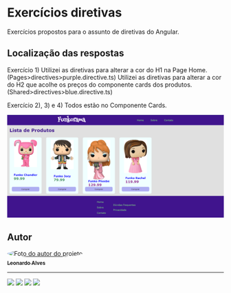 # Exercícios diretivas

Exercícios propostos para o assunto de diretivas do Angular. 

## Localização das respostas

Exercício 1) Utilizei as diretivas para alterar a cor do H1 na Page Home. (Pages>directives>purple.directive.ts)
Utilizei as diretivas para alterar a cor do H2 que acolhe os preços do componente cards dos produtos. (Shared>directives>blue.directive.ts)

Exercício 2), 3) e 4) Todos estão no Componente Cards.

![homepage-diretivas](src/assets/images/homepage-diretivas.png)

## Autor

<a href="https://github.com/leomonadas">
 <img style="border-radius: 50%;" src="https://avatars.githubusercontent.com/u/77860170?v=4" width="100px;" alt="Foto do autor do projeto"/>
 <br />
 <sub><b>Leonardo Alves</b></sub></a> <a href="https://github.com/leomonadas" title="GitHub">
</a>

<hr>
 
<div>
 <a href="https://www.linkedin.com/in/leonardo-alves-a9625bb8/" target="_blank"><img src="https://img.shields.io/badge/-LinkedIn-%230077B5?style=for-the-badge&logo=linkedin&logoColor=white" target="_blank"></a> 
  <a href = "https://www.behance.net/leomonadas"><img src="https://img.shields.io/badge/Behance-0054F7?style=for-the-badge&logo=behance&logoColor=white" target="_blank"></a>
  <a href="https://instagram.com/leomonadas" target="_blank"><img src="https://img.shields.io/badge/-Instagram-%23E4405F?style=for-the-badge&logo=instagram&logoColor=white" target="_blank"></a>  
  <a href = "mailto:leonardokennedyalvesdelima@gmail.com"><img src="https://img.shields.io/badge/-Gmail-%23333?style=for-the-badge&logo=gmail&logoColor=white" target="_blank"></a>
</div>